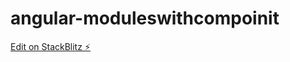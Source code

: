 # angular-moduleswithcompoinit

[Edit on StackBlitz ⚡️](https://jake.stackblitz.com/edit/angular-uheepi)